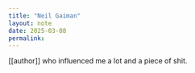 ```yaml
---
title: "Neil Gaiman"
layout: note
date: 2025-03-08
permalink:
---
```


[[author]] who influenced me a lot and a piece of shit.

